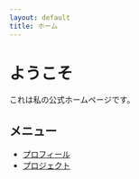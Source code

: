 ```yaml
---
layout: default
title: ホーム
---
```


# ようこそ
これは私の公式ホームページです。

## メニュー
- [プロフィール](profile.md)
- [プロジェクト](projects.md)
